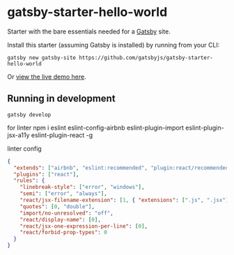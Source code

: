 # gatsby-starter-hello-world

Starter with the bare essentials needed for a [Gatsby](https://www.gatsbyjs.org/) site.

Install this starter (assuming Gatsby is installed) by running from your CLI:

```
gatsby new gatsby-site https://github.com/gatsbyjs/gatsby-starter-hello-world
```

Or [view the live demo here](https://gatsby-starter-hello-world-demo.netlify.com/).

## Running in development

`gatsby develop`

for linter
npm i eslint eslint-config-airbnb eslint-plugin-import eslint-plugin-jsx-a11y eslint-plugin-react -g

linter config

```JSON
{
  "extends": ["airbnb", "eslint:recommended", "plugin:react/recommended"],
  "plugins": ["react"],
  "rules": {
    "linebreak-style": ["error", "windows"],
    "semi": ["error", "always"],
    "react/jsx-filename-extension": [1, { "extensions": [".js", ".jsx"] }],
    "quotes": [0, "double"],
    "import/no-unresolved": "off",
    "react/display-name": [0],
    "react/jsx-one-expression-per-line": [0],
    "react/forbid-prop-types": 0
  }
}
```
